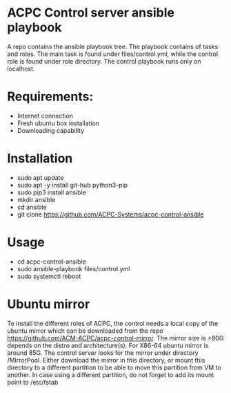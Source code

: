 # ACPC Control server ansible playbook
A repo contains the ansible playbook tree. The playbook contains of tasks and roles. The main task is found under files/control.yml,
while the control role is found under role directory. The control playbook runs only on localhost.

# Requirements:
  * Internet connection
  * Fresh ubuntu box installation
  * Downloading capability

# Installation
  * sudo apt update
  * sudo apt -y install git-hub python3-pip
  * sudo pip3 install ansible
  * mkdir ansible
  * cd ansible
  * git clone https://github.com/ACPC-Systems/acpc-control-ansible

# Usage
  * cd acpc-control-ansible
  * sudo ansible-playbook files/control.yml
  * sudo systemctl reboot

# Ubuntu mirror
To install the different roles of ACPC, the control needs a local copy of the ubuntu mirror which can be downloaded from the repo 
https://github.com/ACM-ACPC/acpc-control-mirror.
The mirror size is +90G depends on the distro and architecture(s). For X86-64 ubuntu mirror is around 85G. The control server looks for the mirror under directory /MirrorPool. Either download the mirror in this directory, or mount this directory to a different partition to be able to move this partition from VM to another. In case using a different partition, do not forget to add its mount point to /etc/fstab

